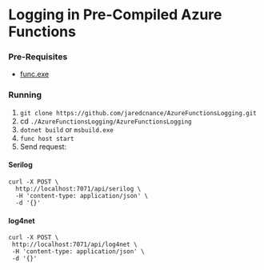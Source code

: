 ﻿# Logging in Pre-Compiled Azure Functions

### Pre-Requisites

- [func.exe](https://github.com/Azure/azure-functions-cli)

### Running

1. `git clone https://github.com/jaredcnance/AzureFunctionsLogging.git`
2. cd `./AzureFunctionsLogging/AzureFunctionsLogging`
3. `dotnet build` or `msbuild.exe`
4. `func host start`
5. Send request:

#### Serilog

```
curl -X POST \
  http://localhost:7071/api/serilog \
  -H 'content-type: application/json' \
  -d '{}'
 ```

#### log4net

 ```
 curl -X POST \
  http://localhost:7071/api/log4net \
  -H 'content-type: application/json' \
  -d '{}'
 ```
